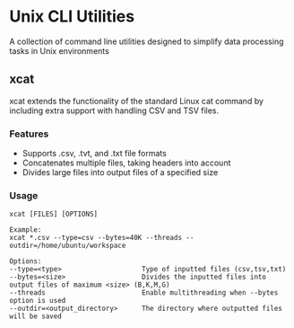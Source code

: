 # Unix CLI Utilities
A collection of command line utilities designed to simplify data processing tasks in Unix environments

## xcat
xcat extends the functionality of the standard Linux cat command by including extra support with handling CSV and TSV files. 
### Features
 - Supports .csv, .tvt, and .txt file formats
 - Concatenates multiple files, taking headers into account
 - Divides large files into output files of a specified size

### Usage
```
xcat [FILES] [OPTIONS]

Example:
xcat *.csv --type=csv --bytes=40K --threads --outdir=/home/ubuntu/workspace

Options:
--type=<type>                    Type of inputted files (csv,tsv,txt)
--bytes=<size>                   Divides the inputted files into output files of maximum <size> (B,K,M,G)
--threads                        Enable multithreading when --bytes option is used   
--outdir=<output_directory>      The directory where outputted files will be saved           
```

